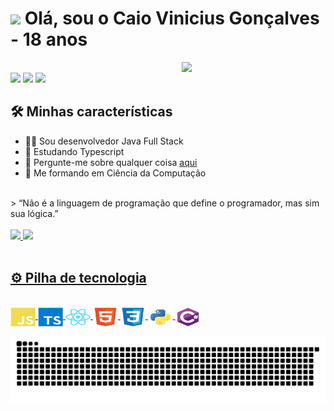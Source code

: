 <h1><img src="https://emojis.slackmojis.com/emojis/images/1570211625/6611/wave-animated.gif?1570211625" width="30"/> Olá, sou o Caio Vinicius Gonçalves - 18 anos</h1>
<img align='right' src="https://media.giphy.com/media/M9gbBd9nbDrOTu1Mqx/giphy.gif" width="230">

<br>
<div> 
  <a href="https://www.instagram.com/caio.breezy" target="_blank"><img src="https://img.shields.io/badge/-Instagram-%23E4405F?style=for-the-badge&logo=instagram&logoColor=white" target="_blank"></a>
  <a href = "https://mail.google.com/mail/u/0/#inbox?compose=CllgCJfrtdMKwHXhzVNlVWLvvczjLNhbxzKHMvZTFcKdPVZFcRdsZNcxgdVqNGsXdcmRWpPltFL"><img src="https://img.shields.io/badge/-Gmail-%23333?style=for-the-badge&logo=gmail&logoColor=white" target="_blank"></a>
  <a href="https://www.linkedin.com/in/caio-vinicius-gon%C3%A7alves-6160911a8" target="_blank"><img src="https://img.shields.io/badge/-LinkedIn-%230077B5?style=for-the-badge&logo=linkedin&logoColor=white" target="_blank"></a> 
</div>

## 🛠 Minhas características

- 🧑‍💻 Sou desenvolvedor Java Full Stack
- 🌱 Estudando Typescript
- 💬 Pergunte-me sobre qualquer coisa [ aqui ](https://github.com/Caiovg/Caiovg/issues)
- 🧠 Me formando em Ciência da Computação
<br>
> “Não é a linguagem de programação que define o programador, mas sim sua lógica.”
<br><br>
 <div>
  <a href="https://github.com/Caiovg">
  <img height="180em" src="https://github-readme-stats.vercel.app/api?username=Caiovg&show_icons=true&theme=blue&include_all_commits=true&count_private=true"/>
  <img height="180em" src="https://github-readme-stats.vercel.app/api/top-langs/?username=Caiovg&layout=compact&langs_count=7&theme=blue"/>
</div>
 
 <br>
 
 ## ⚙️ Pilha de tecnologia
 
 <br>
 
 <div style="display: inline_block">
  <img align="center" alt="Rafa-Js" height="30" width="40" src="https://raw.githubusercontent.com/devicons/devicon/master/icons/javascript/javascript-plain.svg">
  <img align="center" alt="Rafa-Ts" height="30" width="40" src="https://raw.githubusercontent.com/devicons/devicon/master/icons/typescript/typescript-plain.svg">
  <img align="center" alt="Rafa-React" height="30" width="40" src="https://raw.githubusercontent.com/devicons/devicon/master/icons/react/react-original.svg">
  <img align="center" alt="Rafa-HTML" height="30" width="40" src="https://raw.githubusercontent.com/devicons/devicon/master/icons/html5/html5-original.svg">
  <img align="center" alt="Rafa-CSS" height="30" width="40" src="https://raw.githubusercontent.com/devicons/devicon/master/icons/css3/css3-original.svg">
  <img align="center" alt="Rafa-Python" height="30" width="40" src="https://raw.githubusercontent.com/devicons/devicon/master/icons/python/python-original.svg">
  <img align="center" alt="Rafa-Csharp" height="30" width="40" src="https://raw.githubusercontent.com/devicons/devicon/master/icons/csharp/csharp-original.svg">
</div>

  ![Snake animation](https://github.com/Caiovg/Caiovg/blob/output/github-contribution-grid-snake.svg)
 
